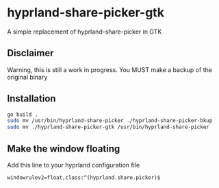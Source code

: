 # hyprland-share-picker-gtk
A simple replacement of hyprland-share-picker in GTK

## Disclaimer
Warning, this is still a work in progress.
You MUST make a backup of the original binary

## Installation
```bash
go build .
sudo mv /usr/bin/hyprland-share-picker ./hyprland-share-picker-bkup
sudo mv ./hyprland-share-picker-gtk /usr/bin/hyprland-share-picker
```

## Make the window floating
Add this line to your hyprland configuration file
```
windowrulev2=float,class:^(hyprland.share.picker)$
```